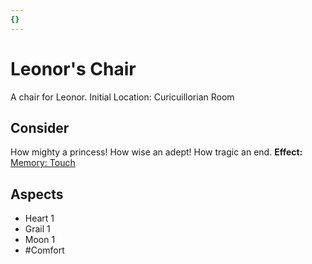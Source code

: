 ```yaml
---
{}
---
```

# Leonor's Chair
A chair for Leonor.
Initial Location: Curicuillorian Room
## Consider
How mighty a princess! How wise an adept! How tragic an end. 
**Effect:** [Memory: Touch](https://uadaf.theevilroot.xyz/rowenarium/elements/mem.touch)
## Aspects
- Heart 1
- Grail 1
- Moon 1
- #Comfort